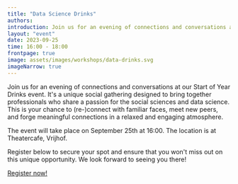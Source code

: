 ```yaml
---
title: "Data Science Drinks"
authors: 
introduction: Join us for an evening of connections and conversations at our Start of Year Drinks event
layout: "event"
date: 2023-09-25
time: 16:00 - 18:00
frontpage: true
image: assets/images/workshops/data-drinks.svg
imageNarrow: true
---
```


Join us for an evening of connections and conversations at our Start of Year Drinks event. It's a unique social gathering designed to bring together professionals who share a passion for the social sciences and data science. This is your chance to (re-)connect with familiar faces, meet new peers, and forge meaningful connections in a relaxed and engaging atmosphere.

The event will take place on September 25th at 16:00. The location is at Theatercafe, Vrijhof. 

Register below to secure your spot and ensure that you won't miss out on this unique opportunity. We look forward to seeing you there! 

<a class="button" href="https://www.utwente.nl/en/bms/research/bdsi/start%20of%20the%20year%20drinks/">Register now!</a>